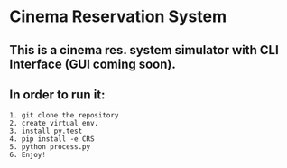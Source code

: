 # Cinema Reservation System

## This is a cinema res. system simulator with CLI Interface (GUI coming soon).
## In order to run it:

    1. git clone the repository
    2. create virtual env.
    3. install py.test
    4. pip install -e CRS
    5. python process.py
    6. Enjoy!
